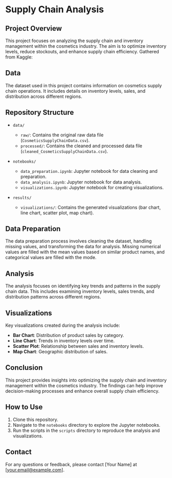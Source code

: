 # Supply Chain Analysis

## Project Overview
This project focuses on analyzing the supply chain and inventory management within the cosmetics industry. The aim is to optimize inventory levels, reduce stockouts, and enhance supply chain efficiency. Gathered from Kaggle: <Add Link>

## Data
The dataset used in this project contains information on cosmetics supply chain operations. It includes details on inventory levels, sales, and distribution across different regions.

## Repository Structure

- `data/`
  - `raw/`: Contains the original raw data file (`CosmeticsSupplyChainData.csv`). 
  - `processed/`: Contains the cleaned and processed data file (`cleaned_CosmeticsSupplyChainData.csv`).

- `notebooks/`
  - `data_preparation.ipynb`: Jupyter notebook for data cleaning and preparation. <DONE ON PYTHON>
  - `data_analysis.ipynb`: Jupyter notebook for data analysis. <DONE ON SHEETS> 
  - `visualizations.ipynb`: Jupyter notebook for creating visualizations. <DONE ON SHEETS>

- `results/`
  - `visualizations/`: Contains the generated visualizations (bar chart, line chart, scatter plot, map chart). <ADD GOOGLE SLIDES> 

## Data Preparation
The data preparation process involves cleaning the dataset, handling missing values, and transforming the data for analysis. Missing numerical values are filled with the mean values based on similar product names, and categorical values are filled with the mode.

## Analysis
The analysis focuses on identifying key trends and patterns in the supply chain data. This includes examining inventory levels, sales trends, and distribution patterns across different regions.

## Visualizations
Key visualizations created during the analysis include:
- **Bar Chart**: Distribution of product sales by category.
- **Line Chart**: Trends in inventory levels over time.
- **Scatter Plot**: Relationship between sales and inventory levels.
- **Map Chart**: Geographic distribution of sales.

## Conclusion
This project provides insights into optimizing the supply chain and inventory management within the cosmetics industry. The findings can help improve decision-making processes and enhance overall supply chain efficiency.

## How to Use
1. Clone this repository.
2. Navigate to the `notebooks` directory to explore the Jupyter notebooks.
3. Run the scripts in the `scripts` directory to reproduce the analysis and visualizations. <CHANGE THIS PART>

## Contact
For any questions or feedback, please contact [Your Name] at [your.email@example.com].
